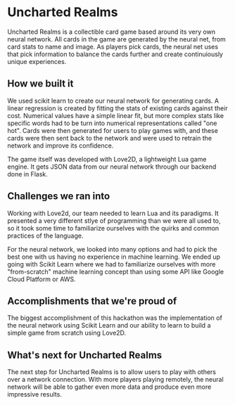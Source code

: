 # Uncharted Realms
Uncharted Realms is a collectible card game based around its very own neural network. All cards in the game are generated by the neural net, from card stats to name and image. As players pick cards, the neural net uses that pick information to balance the cards further and create continuiously unique experiences.

## How we built it
We used scikit learn to create our neural network for generating cards. A linear regression is created by fitting the stats of existing cards against their cost. Numerical values have a simple linear fit, but more complex stats like specific words had to be turn into numerical representations called "one hot". Cards were then generated for users to play games with, and these cards were then sent back to the network and were used to retrain the network and improve its confidence.

The game itself was developed with Love2D, a lightweight Lua game engine. It gets JSON data from our neural network through our backend done in Flask.

## Challenges we ran into
Working with Love2d, our team needed to learn Lua and its paradigms. It presented a very different stlye of programming than we were all used to, so it took some time to familiarize ourselves with the quirks and common practices of the language.

For the neural network, we looked into many options and had to pick the best one with us having no experience in machine learning. We ended up going with Scikit Learn where we had to familiarize ourselves with more "from-scratch" machine learning concept than using some API like Google Cloud Platform or AWS.

## Accomplishments that we're proud of
The biggest accomplishment of this hackathon was the implementation of the neural network using Scikit Learn and our ability to learn to build a simple game from scratch using Love2D.

## What's next for Uncharted Realms
The next step for Uncharted Realms is to allow users to play with others over a network connection. With more players playing remotely, the neural network will be able to gather even more data and produce even more impressive results.
